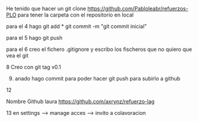 He tenido que hacer un git clone https://github.com/Pabloleabr/refuerzos-PLO
para tener la carpeta con el repositorio en local
 
para el 4 hago git add * 
git commit -m "git commit inicial"

para el 5 hago git push

para el 6 creo el fichero .gitignore y escribo los fischeros que no quiero
que vea el git

8 Creo con git tag v0.1 

9. anado  hago commit para poder hacer git push para subirlo a github

12

Nombre    Github
laura 	  https://github.com/axrynz/refuerzo-lag

13 en settings --> manage acces --> invito a colavoracion